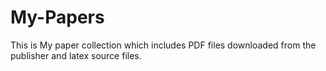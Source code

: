 # My-Papers
This is My paper collection which includes PDF files downloaded from the publisher and latex source files.
